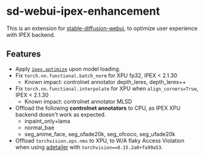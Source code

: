 # sd-webui-ipex-enhancement

This is an extension for [stable-diffusion-webui](https://github.com/AUTOMATIC1111/stable-diffusion-webui), to optimize user experience with IPEX backend.

## Features

- Apply [`ipex.optimize`](https://intel.github.io/intel-extension-for-pytorch/latest/tutorials/api_doc.html) upon model loading.
- Fix `torch.nn.functional.batch_norm` for XPU fp32, IPEX < 2.1.30
  + Known impact: controlnet annotator depth_leres, depth_leres++
- Fix `torch.nn.functional.interpolate` for XPU when `align_corners=True`, IPEX < 2.1.30
  + Known impact: controlnet annotator MLSD
- Offload the following **controlnet annotators** to CPU, as IPEX XPU backend doesn't work as expected.
  - inpaint_only+lama
  - normal_bae
  - seg_anime_face, seg_ofade20k, seg_ofcoco, seg_ufade20k
- Offload `torchvision.ops.nms` to XPU, to W/A flaky Access Violation when using [adetailer](https://github.com/Bing-su/adetailer) with `torchvision==0.15.2a0+fa99a53`.
